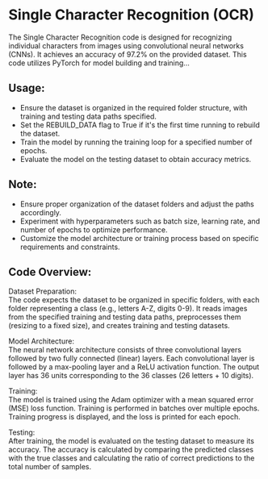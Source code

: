 # Single Character Recognition (OCR)

The Single Character Recognition code is designed for recognizing individual characters from images using convolutional neural networks (CNNs). It achieves an accuracy of 97.2% on the provided dataset. This code utilizes PyTorch for model building and training...

## Usage:

- Ensure the dataset is organized in the required folder structure, with training and testing data paths specified.
- Set the REBUILD_DATA flag to True if it's the first time running to rebuild the dataset.
- Train the model by running the training loop for a specified number of epochs.
- Evaluate the model on the testing dataset to obtain accuracy metrics.
  

## Note:

- Ensure proper organization of the dataset folders and adjust the paths accordingly.
- Experiment with hyperparameters such as batch size, learning rate, and number of epochs to optimize performance.
- Customize the model architecture or training process based on specific requirements and constraints.





## Code Overview:

Dataset Preparation:</br>
The code expects the dataset to be organized in specific folders, with each folder representing a class (e.g., letters A-Z, digits 0-9).
It reads images from the specified training and testing data paths, preprocesses them (resizing to a fixed size), and creates training and testing datasets.

Model Architecture:</br>
The neural network architecture consists of three convolutional layers followed by two fully connected (linear) layers.
Each convolutional layer is followed by a max-pooling layer and a ReLU activation function.
The output layer has 36 units corresponding to the 36 classes (26 letters + 10 digits).

Training:</br>
The model is trained using the Adam optimizer with a mean squared error (MSE) loss function.
Training is performed in batches over multiple epochs.
Training progress is displayed, and the loss is printed for each epoch.

Testing:</br>
After training, the model is evaluated on the testing dataset to measure its accuracy.
The accuracy is calculated by comparing the predicted classes with the true classes and calculating the ratio of correct predictions to the total number of samples.
